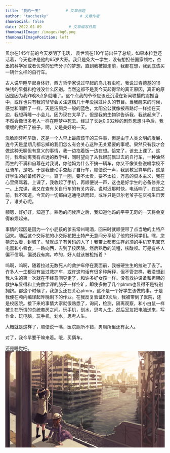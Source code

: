 ```yaml
---
title: "我的一天"           # 文章标题
author: "taochesky"              # 文章作者
showSocial: false
date: 2022-01-09            # 文章编写日期
thumbnailImage: /images/bg6.png
thumbnailImagePosition: left
---
```

贝尔在145年前的今天发明了电话， 袁世凯在110年前出任了总统，如果本拉登还活着，今天也许是他的65岁大寿。我只是条大一学生，没有想担任国家领袖，杰出的科学家或者优秀的恐怖分子的梦想，直到我被抓走前，我都在想，我到底该买一辆什么样的自行车。
<!--more-->
古人说早睡早起身体好，西方哲学家说过早起的鸟儿有虫吃，我说过肯德基的16块钱的早餐和抢钱没什么区别。当然这都不是我今天起得早的真正原因，真正的原因是因为我昨晚8点多就睡了。这个点我的爷爷应该还沉浸在新闻联播的震撼当中，或许也只有我的爷爷会关注这档几十年没换过片头的节目。当我醒来的时候，感觉和喝醉了一样，天是洁厕灵一般的蓝色，太阳公公就像被吊路灯一样挂在天边，我想再睡一小会儿，因为现在太早了。但是我的生物钟告诉我，我该起床了，不然会像很多老人一样在睡梦中死去。经过了长达0.032秒的剧烈思想斗争后，我缓缓的掀开了被子。啊，又是美好的一天。

洗脸刷牙吃早饭，这是一个人早上最应该干的三件事，但是由于人类文明的发展，连今天是星期几都忘掉的我们怎么有会关心这种无关紧要的事呢。果然只有我才会做这种无聊但有意义的事情，我一边掐着饭一边在想。恰完了，该去上课了。这时，我看向离我有点远的教学楼，同时望向了从我眼前飘过去的自行车，一种油然而生的不满和自尊在对我说，你他妈为什么不搞一辆车，你又不像某些说唱学校不让骑车，是吧。于是我便动手查起了自行车，顺便说一声，我到教室算早的，这是好学生的必备修养之一。查了一圈，要不太贵，要不太拉，万恶的资本主义，我在心里痛骂着。上课了，我收起了手机，再顺便说一声，这也是好学生的必备修养之一。上完课，我又在查有关自行车的有关内容。说时迟那时快，电话响了，在这之前，我不知道，今天的一切都由这通电话而起，或许只是贝尔老爷子在庆祝生日罢了，谁关心呢。

额嗯，好好好，知道了。熟悉的问候声之后，我知道他妈的平平无奇的一天将会变得麻烦起来。

事情的起因是因为一个小屁孩的爹去常州喝酒，回来时就顺便带了点当地的土特产回来。随后这个交际花的小交际花把土特产无意间分享给了他的好同学们。嘿，您猜怎么着，封城了。爷就成了有黄码的人了！我带上都市生存必须的手机充电宝充电器和小零食，一路向西，去到了校医院。然后熟悉的流程，核酸呗。可是有些人偏不信啊。偏说我有病。咋的，好人就该被枪指着？

呜啊，呜啊，随着拉过无数死人的救护车停在我面前，我被硬生生的拉进了去了。许多人一生都没有坐过救护车，或许这句话有很多种解释，但不管怎样，我没想到 我人生的第一次就在不经意间夺走了，和许多好女孩一样。没有救护设备和担架的救护车显得和上完数学课的脑子一样空旷，即使多做了几个plmm也显得不是特别拥挤。都这个时候了，我怎么还在关心plmm，这不是一个好学生该做的事，于是我便在颅内编译起昨晚剩下的作业。在我反复验证69次后，我被带到了医院，还是校医院。接下来的事情大家就很熟悉了，询问，检测，隔离观察，和小白鼠一样被关在所谓的总统套房之间。玩手机，划水，思考人生。然后室友把电脑送来，写作业，玩电脑，玩手机，划水，思考人生。

大概就是这样了，顺便说一嘴，医院厕所不错，男厕所里还有女人。

对了，我今早要干嘛来着。哦，买俩车。

还是睡觉吧。
![bg-天狗](/images/bg6.png "bg6")